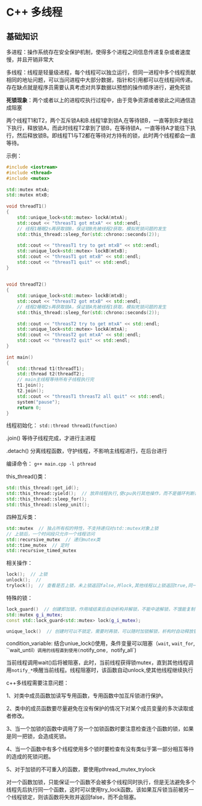 # C++ 多线程

## 基础知识

多进程：操作系统存在安全保护机制，使得多个进程之间信息传递复杂或者速度慢，并且开销非常大

多线程：线程是轻量级进程，每个线程可以独立运行，但同一进程中多个线程贡献相同的地址问题，可以当问进程中大部分数据，指针和引用都可以在线程间传递。存在缺点就是程序员需要认真考虑对共享数据以预想的操作顺序进行，避免死锁

**死锁现象**：两个或者以上的进程哎执行过程中，由于竞争资源或者彼此之间通信造成阻塞

两个线程T1和T2，两个互斥锁A和B.线程1拿到锁A,在等待锁B，一直等到B才能往下执行，释放锁A，而此时线程T2拿到了锁B，在等待锁A，一直等待A才能往下执行，然后释放锁B。即线程T1与T2都在等待对方持有的锁，此时两个线程都会一直等待。

示例：

```cpp
#include <iostream>
#include <thread>
#include <mutex>
 
std::mutex mtxA;
std::mutex mtxB;
 
void threadT1()
{
    std::unique_lock<std::mutex> lockA(mtxA);
	std::cout << "threasT1 got mtxA" << std::endl;
	// 线程1睡眠2s再获取锁B，保证锁B先被线程2获取，模拟死锁问题的发生
	std::this_thread::sleep_for(std::chrono::seconds(2));
 
	std::cout << "threasT1 try to get mtxB" << std::endl;
	std::unique_lock<std::mutex> lockB(mtxB);
	std::cout << "threasT1 got mtxB" << std::endl;
	std::cout << "threasT1 quit" << std::endl;	
}
 
 
void threadT2()
{
	std::unique_lock<std::mutex> lockB(mtxB);
	std::cout << "threasT2 got mtxB" << std::endl;
	// 线程2睡眠2s再获取锁A，保证锁A先被线程1获取，模拟死锁问题的发生
	std::this_thread::sleep_for(std::chrono::seconds(2));
 
	std::cout << "threasT2 try to get mtxA" << std::endl;
	std::unique_lock<std::mutex> lockA(mtxA);
	std::cout << "threasT2 got mtxA" << std::endl;
	std::cout << "threasT2 quit" << std::endl;
}
 
int main()
{
	std::thread t1(threadT1);
	std::thread t2(threadT2);
	// main主线程等待所有子线程执行完
	t1.join();
	t2.join();
	std::cout << "threasT1 threasT2 all quit" << std::endl;
	system("pause");
	return 0;
}
```

线程初始化： `std::thread thread1(function)`

.join() 等待子线程完成，才进行主进程

.detach() 分离线程函数，守护线程，不影响主线程进行，在后台进行

编译命令： `g++ main.cpp -l pthread`

this_thread()类：

```cpp
std::this_thread::get_id();
std::this_thread::yield();  // 放弃线程执行,使cpu执行其他操作，而不是循环判断该线程是否解锁
std::this_thread::sleep_for();
std::this_thread::sleep_unit();
```

四种互斥类：

```cpp
std::mutex  // 独占所有权的特性，不支持递归对std::mutex对象上锁
// 上锁后，一个时间段只允许一个线程访问
std::recursive_mutex  // 递归mutex类
std::time_mutex  // 定时
std::recursive_timed_mutex  
```

相关操作：

```cpp
lock();  // 上锁
unlock();  // 
trylock();  // 查看是否上锁，未上锁返回false,并lock,其他线程以上锁返回true,同一线程对他上锁产生死锁

```

特殊的锁：

```cpp
lock_guard()  // 创建即加锁，作用域结束后自动析构并解锁，不能中途解锁，不饿能复制
std::mutex g_i_mutex;
const std::lock_guard<std::mutex> lock(g_i_mutex);

unique_lock()  // 创建时可以不锁定，需要时再锁，可以随时加锁解锁，析构时自动释放锁，不可复制可以移动，可以以引用或者指针的形式传递
```

condition_variable: 结合uniue_lock()使用，条件变量可以阻塞（`wait`, `wait_for`, ``wait_until`）调用的线程直到使用(`notify_one`, `notify_all`)

当前线程调用wait()后将被阻塞，此时，当前线程获得锁mutex，直到其他线程调用`notify_*`唤醒当前线程。线程阻塞时，该函数自动unlock,使其他线程继续执行



c++多线程需要注意问题：

1、对类中成员函数加读写专用函数，专用函数中加互斥锁进行保护。

2、类中的成员函数要尽量避免在没有保护的情况下对某个成员变量的多次读取或者修改。

3、当一个加锁的函数中调用了另一个加锁函数时要注意检查连个函数的锁，如果是同一把锁，会造成死锁。

4、当一个函数中有多个线程使用多个锁时要检查有没有类似于第一部分相互等待的造成的死锁问题。

5、对于加锁的不可重入的函数，要使用pthread_mutex_trylock

对一个函数加锁，只能保证一个函数不会被多个线程同时执行，但是无法避免多个线程先后执行同一个函数，这时可以使用try_lock函数。该如果互斥锁当前被另一个线程锁定，则该函数将失败并返回false，而不会阻塞。







